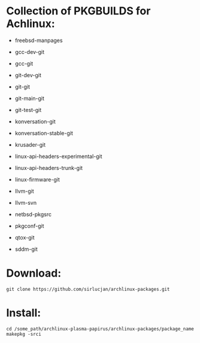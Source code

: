 # Collection of PKGBUILDS for Achlinux:

- freebsd-manpages

- gcc-dev-git

- gcc-git

- git-dev-git

- git-git

- git-main-git

- git-test-git

- konversation-git

- konversation-stable-git

- krusader-git

- linux-api-headers-experimental-git

- linux-api-headers-trunk-git

- linux-firmware-git

- llvm-git

- llvm-svn

- netbsd-pkgsrc

- pkgconf-git

- qtox-git

- sddm-git

# Download:

```
git clone https://github.com/sirlucjan/archlinux-packages.git

```
# Install:

```
cd /some_path/archlinux-plasma-papirus/archlinux-packages/package_name
makepkg -srci

```
